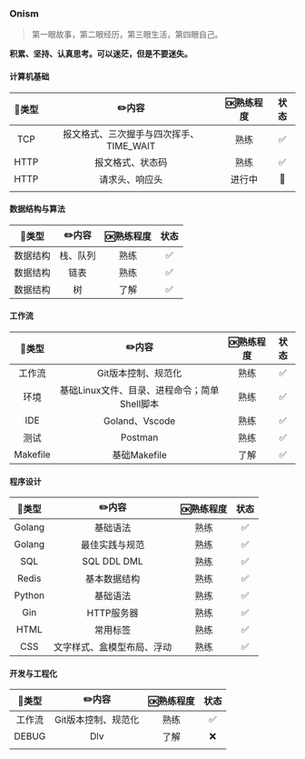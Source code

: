 ### Onism
> 第一眼故事，第二眼经历，第三眼生活，第四眼自己。

**积累、坚持、认真思考。可以迷茫，但是不要迷失。**

#### 计算机基础

| 🍭类型 |                  ✏️内容                  | 🆗熟练程度 | 状态 |
| :---: | :-------------------------------------: | :-------: | :--: |
|  TCP  | 报文格式、三次握手与四次挥手、TIME_WAIT |   熟练    |  ✅   |
| HTTP  |            报文格式、状态码             |   熟练    |  ✅   |
| HTTP  |             请求头、响应头              |  进行中   |  🎯   |
|       |                                         |           |      |

#### 数据结构与算法

|  🍭类型   |  ✏️内容   | 🆗熟练程度 | 状态 |
| :------: | :------: | :-------: | :--: |
| 数据结构 | 栈、队列 |   熟练    |  ✅   |
| 数据结构 |   链表   |   熟练    |  ✅   |
| 数据结构 |    树    |   了解    |  ✅   |

#### 工作流

|  🍭类型   |                    ✏️内容                     | 🆗熟练程度 | 状态 |
| :------: | :------------------------------------------: | :-------: | :--: |
|  工作流  |             Git版本控制、规范化              |   熟练    |  ✅   |
|   环境   | 基础Linux文件、目录、进程命令；简单Shell脚本 |   熟练    |  ✅   |
|   IDE    |                Goland、Vscode                |   熟练    |  ✅   |
|   测试   |                   Postman                    |   熟练    |  ✅   |
| Makefile |                 基础Makefile                 |   了解    |  ✅   |

#### 程序设计

| 🍭类型  |           ✏️内容            | 🆗熟练程度 | 状态 |
| :----: | :------------------------: | :-------: | :--: |
| Golang |          基础语法          |   熟练    |  ✅   |
| Golang |       最佳实践与规范       |   熟练    |  ✅   |
|  SQL   |        SQL DDL DML         |   熟练    |  ✅   |
| Redis  |        基本数据结构        |   熟练    |  ✅   |
| Python |          基础语法          |   熟练    |  ✅   |
|  Gin   |         HTTP服务器         |   熟练    |  ✅   |
|  HTML  |          常用标签          |   熟练    |  ✅   |
|  CSS   | 文字样式、盒模型布局、浮动 |   熟练    |  ✅   |

#### 开发与工程化

| 🍭类型  |        ✏️内容        | 🆗熟练程度 | 状态 |
| :----: | :-----------------: | :-------: | :--: |
| 工作流 | Git版本控制、规范化 |   熟练    |  ✅   |
| DEBUG  |         Dlv         |   了解    |  ❌   |
|        |                     |           |      |

